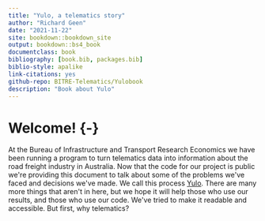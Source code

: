 ```yaml
--- 
title: "Yulo, a telematics story"
author: "Richard Geen"
date: "2021-11-22"
site: bookdown::bookdown_site
output: bookdown::bs4_book
documentclass: book
bibliography: [book.bib, packages.bib]
biblio-style: apalike
link-citations: yes
github-repo: BITRE-Telematics/Yulobook
description: "Book about Yulo"
---
```


# Welcome! {-}
At the Bureau of Infrastructure and Transport Research Economics we have been running a program to turn telematics data into information about the road freight industry in Australia. Now that the code for our project is public we're providing this document to talk about some of the problems we've faced and decisions we've made. We call this process [Yulo](https://github.com/BITRE-Telematics/Yulo). There are many more things that aren't in here, but we hope it will help those who use our results, and those who use our code. We've tried to make it readable and accessible. But first, why telematics?

